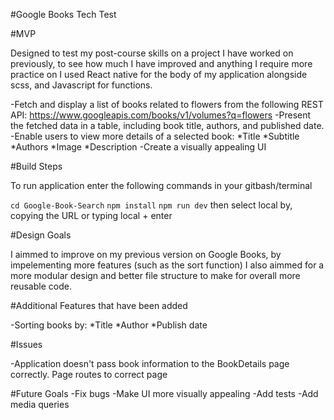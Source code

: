 
#Google Books Tech Test

#MVP

Designed to test my post-course skills on a project I have worked on previously, to see how much I have improved and anything I require more practice on
I used React native for the body of my application alongside scss, and Javascript for functions.

-Fetch and display a list of books related to flowers from the following REST API: https://www.googleapis.com/books/v1/volumes?q=flowers
-Present the fetched data in a table, including book title, authors, and published date.
-Enable users to view more details of a selected book:
*Title
*Subtitle
*Authors
*Image
*Description
-Create a visually appealing UI



#Build Steps

To run application enter the following commands in your gitbash/terminal

```cd Google-Book-Search```
```npm install```
```npm run dev```
 then select local by, copying the URL or typing local + enter
 
 #Design Goals
 
 I aimmed to improve on my previous version on Google Books, by impelementing more features (such as the sort function)
 I also aimmed for a more modular design and better file structure to make for overall more reusable code.
 
#Additional Features that have been added

-Sorting books by:
*Title
*Author
*Publish date
 
 #Issues
 
 -Application doesn't pass book information to the BookDetails page correctly. Page routes to correct page
 
 #Future Goals
 -Fix bugs
 -Make UI more visually appealing
 -Add tests
 -Add media queries
